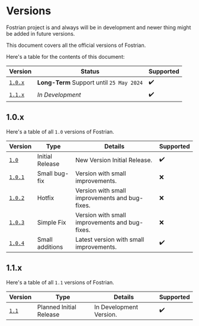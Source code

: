 ﻿# Versions

Fostrian project is and always will be in development and newer thing might be added in future versions.

This document covers all the official versions of Fostrian.

Here's a table for the contents of this document:

| Version | Status | Supported |
|-|-|-|
| [`1.0.x`](https://github.com/haltroy/Fostrian/blob/main/VERSIONS.md#1.0.x)| **Long-Term** Support until `25 May 2024`| :heavy_check_mark: |
| [`1.1.x`](https://github.com/haltroy/Fostrian/blob/main/VERSIONS.md#1.1.x)| _In Development_ | :heavy_check_mark: |


## 1.0.x

Here's a table of all `1.0` versions of Fostrian.

| Version | Type | Details | Supported |
|-|-|-|-|
| [`1.0`](https://github.com/Haltroy/Fostrian/tree/1.0.0)| Initial Release | New Version Initial Release. | :heavy_check_mark: |
| [`1.0.1`](https://github.com/Haltroy/Fostrian/tree/1.0.1)| Small bug-fix | Version with small improvements. | :x: |
| [`1.0.2`](https://github.com/Haltroy/Fostrian/tree/1.0.2)| Hotfix | Version with small improvements and bug-fixes. | :x: |
| [`1.0.3`](https://github.com/Haltroy/Fostrian/tree/1.0.3)| Simple Fix | Version with small improvements and bug-fixes. | :x: |
| [`1.0.4`](https://github.com/Haltroy/Fostrian/tree/1.0.4)| Small additions | Latest version with small improvements. | :heavy_check_mark: |


## 1.1.x

Here's a table of all `1.1` versions of Fostrian.

| Version | Type | Details | Supported |
|-|-|-|-|
| [`1.1`](https://github.com/Haltroy/Fostrian/tree/1.1.0)| Planned Initial Release | In Development Version. | :heavy_check_mark: |
